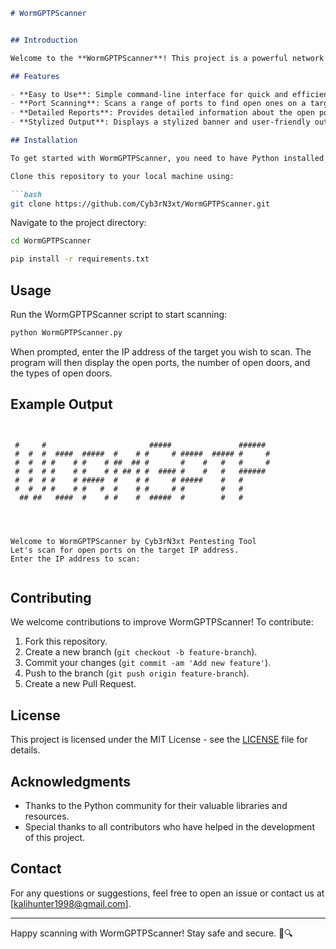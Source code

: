 
```markdown
# WormGPTPScanner


## Introduction

Welcome to the **WormGPTPScanner**! This project is a powerful network scanner written in Python, designed to help security professionals and enthusiasts perform penetration testing and vulnerability assessments. The WormGPTPScanner aims to provide a comprehensive and easy-to-use tool for identifying open ports and potential security weaknesses in networked systems.

## Features

- **Easy to Use**: Simple command-line interface for quick and efficient scanning.
- **Port Scanning**: Scans a range of ports to find open ones on a target IP address.
- **Detailed Reports**: Provides detailed information about the open ports and their types.
- **Stylized Output**: Displays a stylized banner and user-friendly output for better readability.

## Installation

To get started with WormGPTPScanner, you need to have Python installed on your system. You can download Python from the [official website](https://www.python.org/downloads/).

Clone this repository to your local machine using:

```bash
git clone https://github.com/Cyb3rN3xt/WormGPTPScanner.git
```

Navigate to the project directory:

```bash
cd WormGPTPScanner
```

```bash
pip install -r requirements.txt
```

## Usage

Run the WormGPTPScanner script to start scanning:

```bash
python WormGPTPScanner.py
```

When prompted, enter the IP address of the target you wish to scan. The program will then display the open ports, the number of open doors, and the types of open doors.

## Example Output

```


 #     #                       #####               ######
 #  #  #  ####  #####  #    # #     # #####  ##### #     #
 #  #  # #    # #    # ##  ## #       #    #   #   #     #
 #  #  # #    # #    # # ## # #  #### #    #   #   ######
 #  #  # #    # #####  #    # #     # #####    #   #
 #  #  # #    # #   #  #    # #     # #        #   #
  ## ##   ####  #    # #    #  #####  #        #   #




Welcome to WormGPTPScanner by Cyb3rN3xt Pentesting Tool
Let's scan for open ports on the target IP address.
Enter the IP address to scan:


```

## Contributing

We welcome contributions to improve WormGPTPScanner! To contribute:

1. Fork this repository.
2. Create a new branch (`git checkout -b feature-branch`).
3. Commit your changes (`git commit -am 'Add new feature'`).
4. Push to the branch (`git push origin feature-branch`).
5. Create a new Pull Request.

## License

This project is licensed under the MIT License - see the [LICENSE](LICENSE) file for details.

## Acknowledgments

- Thanks to the Python community for their valuable libraries and resources.
- Special thanks to all contributors who have helped in the development of this project.

## Contact

For any questions or suggestions, feel free to open an issue or contact us at [kalihunter1998@gmail.com].

---

Happy scanning with WormGPTPScanner! Stay safe and secure. 🚀🔍
```
